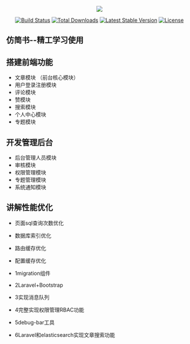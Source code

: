 <p align="center"><img src="https://laravel.com/assets/img/components/logo-laravel.svg"></p>

<p align="center">
<a href="https://travis-ci.org/laravel/framework"><img src="https://travis-ci.org/laravel/framework.svg" alt="Build Status"></a>
<a href="https://packagist.org/packages/laravel/framework"><img src="https://poser.pugx.org/laravel/framework/d/total.svg" alt="Total Downloads"></a>
<a href="https://packagist.org/packages/laravel/framework"><img src="https://poser.pugx.org/laravel/framework/v/stable.svg" alt="Latest Stable Version"></a>
<a href="https://packagist.org/packages/laravel/framework"><img src="https://poser.pugx.org/laravel/framework/license.svg" alt="License"></a>
</p>

## 仿简书--精工学习使用

## 搭建前端功能
- 文章模块 （前台核心模块）
- 用户登录注册模块
- 评论模块
- 赞模块
- 搜索模块
- 个人中心模块
- 专题模块

## 开发管理后台
- 后台管理人员模块
- 审核模块
- 权限管理模块
- 专题管理模块
- 系统通知模块

## 讲解性能优化
- 页面sql查询次数优化
- 数据库索引优化
- 路由缓存优化
- 配置缓存优化


- 1migration组件
- 2Laravel+Bootstrap
- 3实现消息队列
- 4完整实现权限管理RBAC功能
- 5debug-bar工具
- 6Laravel和elasticsearch实现文章搜索功能
